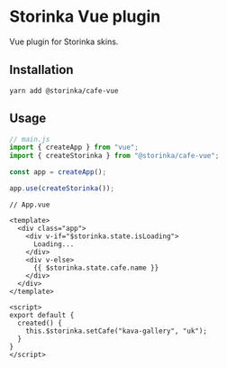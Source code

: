 # Storinka Vue plugin

Vue plugin for Storinka skins.

## Installation

```shell
yarn add @storinka/cafe-vue
```

## Usage

```javascript
// main.js
import { createApp } from "vue";
import { createStorinka } from "@storinka/cafe-vue";

const app = createApp();

app.use(createStorinka());
```

```vue
// App.vue

<template>
  <div class="app">
    <div v-if="$storinka.state.isLoading">
      Loading...
    </div>
    <div v-else>
      {{ $storinka.state.cafe.name }}
    </div>
  </div>
</template>

<script>
export default {
  created() {
    this.$storinka.setCafe("kava-gallery", "uk");
  }
}
</script>
```
